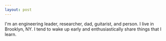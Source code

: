```yaml
---
layout: post
---
```

I'm an engineering leader, researcher, dad, guitarist, and person.
I live in Brooklyn, NY.
I tend to wake up early and enthusiastically share things that I learn.
